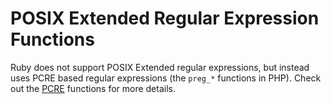 # POSIX Extended Regular Expression Functions

Ruby does not support POSIX Extended regular expressions, but instead uses
PCRE based regular expressions (the `preg_*` functions in PHP).
Check out the [PCRE](../pcre) functions for more details.
